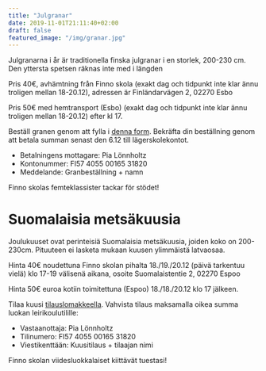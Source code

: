 ```yaml
---
title: "Julgranar"
date: 2019-11-01T21:11:40+02:00
draft: false
featured_image: "/img/granar.jpg"
---
```


Julgranarna i år är traditionella finska julgranar i en storlek, 200-230 cm. Den yttersta spetsen räknas inte med i längden

Pris 40€, avhämtning från Finno skola (exakt dag och tidpunkt inte klar ännu troligen mellan 18-20.12), adressen är Finländarvägen 2, 02270 Esbo

Pris 50€ med hemtransport (Esbo) (exakt dag och tidpunkt inte klar ännu troligen mellan 18-20.12) efter kl 17.

Beställ granen genom att fylla i [denna form](https://forms.gle/1nJ9FszWfhjkgkKPA). Bekräfta din beställning genom att betala summan senast den 6.12 till lägerskolekontot.

- Betalningens mottagare: Pia Lönnholtz
- Kontonummer: FI57 4055 00165 31820
- Meddelande: Granbeställning + namn

Finno skolas femteklassister tackar för stödet!

# Suomalaisia metsäkuusia

Joulukuuset ovat perinteisiä Suomalaisia metsäkuusia, joiden koko on 200-230cm. Pituuteen ei lasketa mukaan kuusen ylimmäistä latvaosaa.

Hinta 40€ noudettuna Finno skolan pihalta 18./19./20.12 (päivä tarkentuu vielä) klo 17-19 välisenä aikana, osoite Suomalaistentie 2, 02270 Espoo

Hinta 50€ euroa kotiin toimitettuna (Espoo) 18./18./20.12 klo 17 jälkeen.

Tilaa kuusi [tilauslomakkeella](https://forms.gle/1nJ9FszWfhjkgkKPA). Vahvista tilaus maksamalla oikea summa luokan leirikoulutilille:

- Vastaanottaja: Pia Lönnholtz
- Tilinumero: FI57 4055 00165 31820     
- Viestikenttään: Kuusitilaus + tilaajan nimi

Finno skolan viidesluokkalaiset kiittävät tuestasi!
